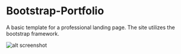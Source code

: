 # Bootstrap-Portfolio

A basic template for a professional landing page. The site utilizes the bootstrap framework.

![alt screenshot](https://user-images.githubusercontent.com/2763308/39089418-b4d55b7e-4594-11e8-8f73-e15e51310113.png)